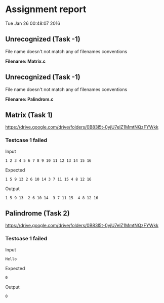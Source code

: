# Assignment report
Tue Jan 26 00:48:07 2016
## Unrecognized (Task -1)
File name doesn't not match any of filenames conventions

**Filename: Matrix.c**
## Unrecognized (Task -1)
File name doesn't not match any of filenames conventions

**Filename: Palindrom.c**
## Matrix (Task 1)
https://drive.google.com/drive/folders/0B83l5t-0yjU7elZ1MmtNQzFYWkk

### Testcase 1 failed
Input
```
1 2 3 4 5 6 7 8 9 10 11 12 13 14 15 16
```


Expected
```
1 5 9 13 2 6 10 14 3 7 11 15 4 8 12 16
```


Output
```
1 5 9 13  2 6 10 14  3 7 11 15  4 8 12 16  
```

## Palindrome (Task 2)
https://drive.google.com/drive/folders/0B83l5t-0yjU7elZ1MmtNQzFYWkk

### Testcase 1 failed
Input
```
Hello
```


Expected
```
0
```


Output
```
0  
```


